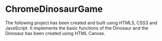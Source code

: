# ChromeDinosaurGame
The following project has been created and built using HTML5, CSS3 and JavaScript. It implements the basic functions of the Dinosaur and the Dinosaur has been created using HTML Canvas.
